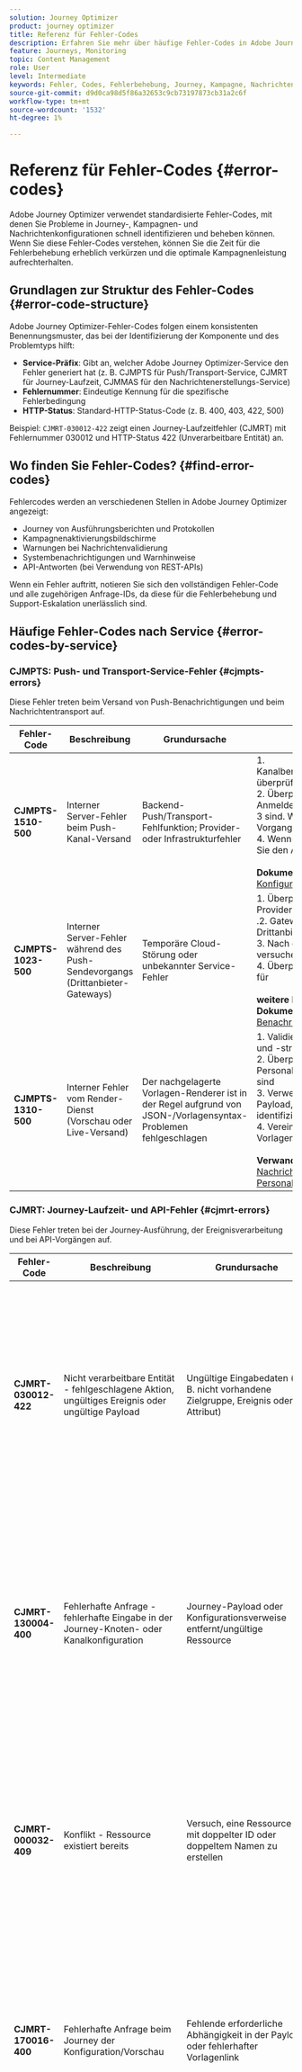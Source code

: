 ```yaml
---
solution: Journey Optimizer
product: journey optimizer
title: Referenz für Fehler-Codes
description: Erfahren Sie mehr über häufige Fehler-Codes in Adobe Journey Optimizer und wie Sie sie beheben können
feature: Journeys, Monitoring
topic: Content Management
role: User
level: Intermediate
keywords: Fehler, Codes, Fehlerbehebung, Journey, Kampagne, Nachrichten
source-git-commit: d9d0ca98d5f86a32653c9cb73197873cb31a2c6f
workflow-type: tm+mt
source-wordcount: '1532'
ht-degree: 1%

---
```



# Referenz für Fehler-Codes {#error-codes}

Adobe Journey Optimizer verwendet standardisierte Fehler-Codes, mit denen Sie Probleme in Journey-, Kampagnen- und Nachrichtenkonfigurationen schnell identifizieren und beheben können. Wenn Sie diese Fehler-Codes verstehen, können Sie die Zeit für die Fehlerbehebung erheblich verkürzen und die optimale Kampagnenleistung aufrechterhalten.

## Grundlagen zur Struktur des Fehler-Codes {#error-code-structure}

Adobe Journey Optimizer-Fehler-Codes folgen einem konsistenten Benennungsmuster, das bei der Identifizierung der Komponente und des Problemtyps hilft:

* **Service-Präfix**: Gibt an, welcher Adobe Journey Optimizer-Service den Fehler generiert hat (z. B. CJMPTS für Push/Transport-Service, CJMRT für Journey-Laufzeit, CJMMAS für den Nachrichtenerstellungs-Service)
* **Fehlernummer**: Eindeutige Kennung für die spezifische Fehlerbedingung
* **HTTP-Status**: Standard-HTTP-Status-Code (z. B. 400, 403, 422, 500)

Beispiel: `CJMRT-030012-422` zeigt einen Journey-Laufzeitfehler (CJMRT) mit Fehlernummer 030012 und HTTP-Status 422 (Unverarbeitbare Entität) an.

## Wo finden Sie Fehler-Codes? {#find-error-codes}

Fehlercodes werden an verschiedenen Stellen in Adobe Journey Optimizer angezeigt:

* Journey von Ausführungsberichten und Protokollen
* Kampagnenaktivierungsbildschirme
* Warnungen bei Nachrichtenvalidierung
* Systembenachrichtigungen und Warnhinweise
* API-Antworten (bei Verwendung von REST-APIs)

Wenn ein Fehler auftritt, notieren Sie sich den vollständigen Fehler-Code und alle zugehörigen Anfrage-IDs, da diese für die Fehlerbehebung und Support-Eskalation unerlässlich sind.

## Häufige Fehler-Codes nach Service {#error-codes-by-service}

### CJMPTS: Push- und Transport-Service-Fehler {#cjmpts-errors}

Diese Fehler treten beim Versand von Push-Benachrichtigungen und beim Nachrichtentransport auf.

| Fehler-Code | Beschreibung | Grundursache | Auflösung |
|------------|-------------|-----------|-----------|
| **CJMPTS-1510-500** | Interner Server-Fehler beim Push-Kanal-Versand | Backend-Push/Transport-Fehlfunktion; Provider- oder Infrastrukturfehler | &#x200B;1. Kanalbereitstellungseinstellungen überprüfen<br/>2. Überprüfen Sie, ob die Push-Anmeldeinformationen gültig <br/> 3 sind. Wiederholen Sie den Vorgang<br/>4. Wenn persistent, kontaktieren Sie den Adobe-Support mit <br/><br/>**Dokumentation**: [Push-Konfiguration](../push/push-configuration.md) |
| **CJMPTS-1023-500** | Interner Server-Fehler während des Push-Sendevorgangs (Drittanbieter-Gateways) | Temporäre Cloud-Störung oder unbekannter Service-Fehler | &#x200B;1. Überprüfen Sie die Provider-/Kanal-<br/>.2. Gateway-Status von Drittanbietern überprüfen<br/>3. Nach einigen Minuten erneut versuchen<br/>4. Überprüfen Sie die Protokolle für <br/><br/>**weitere kontextbezogene Dokumentation**: [Push-Benachrichtigungen](../push/create-push.md) |
| **CJMPTS-1310-500** | Interner Fehler vom Render-Dienst (Vorschau oder Live-Versand) | Der nachgelagerte Vorlagen-Renderer ist in der Regel aufgrund von JSON-/Vorlagensyntax-Problemen fehlgeschlagen | &#x200B;1. Validieren der Vorlagensyntax und -struktur<br/>2. Überprüfen Sie, ob alle Personalisierungsvariablen gültig sind<br/>3. Verwenden Sie eine Test-Payload, um das Problem zu identifizieren<br/>4. Vereinfachung der Vorlagenkomplexität bei Bedarf <br/><br/>**Verwandte Dokumentation**: [Nachrichtenvorlagen](../content-management/content-templates.md), [Personalization-Syntax](../personalization/personalization-syntax.md) |

### CJMRT: Journey-Laufzeit- und API-Fehler {#cjmrt-errors}

Diese Fehler treten bei der Journey-Ausführung, der Ereignisverarbeitung und bei API-Vorgängen auf.

| Fehler-Code | Beschreibung | Grundursache | Auflösung |
|------------|-------------|-----------|-----------|
| **CJMRT-030012-422** | Nicht verarbeitbare Entität - fehlgeschlagene Aktion, ungültiges Ereignis oder ungültige Payload | Ungültige Eingabedaten (z. B. nicht vorhandene Zielgruppe, Ereignis oder Attribut) | &#x200B;1. Überprüfen Sie die Payload-Struktur der Eingabe/des Ereignisses<br/>2. Überprüfen, ob referenzierte Objekte (Zielgruppen, Datensätze) vorhanden und aktiv sind<br/>3. Überprüfen Sie, ob alle erforderlichen Felder vorhanden sind<br/>4. Testen Sie mit einer zweifelsfrei funktionierenden Payload-<br/><br/>**Dokumentation**: [Fehlerbehebung beim Journey](troubleshooting.md), [Ereigniskonfiguration](../event/about-events.md) |
| **CJMRT-130004-400** | Fehlerhafte Anfrage - fehlerhafte Eingabe in der Journey-Knoten- oder Kanalkonfiguration | Journey-Payload oder Konfigurationsverweise entfernt/ungültige Ressource | &#x200B;1. Überprüfen Sie die Journey-Knotenkonfiguration.<br/>. Überprüfen Sie, ob alle referenzierten Ressourcen (Nachrichten, Zielgruppen, Aktionen) vorhanden sind<br/>3. Fehlerhafte Verweise beheben oder aktualisieren<br/>4. Journey-Konfiguration bei Bedarf neu erstellen <br/><br/>**Verwandte Dokumentation**: [Journey-Erstellung](journey-gs.md), [Benutzerdefinierte Aktionen](../action/about-custom-action-configuration.md) |
| **CJMRT-000032-409** | Konflikt - Ressource existiert bereits | Versuch, eine Ressource mit doppelter ID oder doppeltem Namen zu erstellen | &#x200B;1. Verwenden Sie eindeutige IDs und Namen für alle Ressourcen<br/>2. Prüfen Sie, ob vorhandene Ressourcen mit derselben Kennung vorhanden sind<br/>3. Löschen oder Umbenennen widersprüchlicher Objekte.<br/>. Namenskonventionen lesen <br/><br/>**Verwandte Dokumentation**: [Journey Versionen](journey-gs.md#journey-versions) |
| **CJMRT-170016-400** | Fehlerhafte Anfrage beim Journey der Konfiguration/Vorschau | Fehlende erforderliche Abhängigkeit in der Payload oder fehlerhafter Vorlagenlink | &#x200B;1. Überprüfen Sie, ob alle erforderlichen Ressourcen aktiv sind<br/>2. Stellen Sie sicher, dass Vorlagen und Inhaltsbausteine veröffentlicht werden<br/>3. Überprüfen Sie, ob alle Abhängigkeiten ordnungsgemäß verknüpft sind<br/>4. Überprüfen Sie die Ergebnisse des Journey <br/><br/>**Testmodus.Verwandte**: [Testen von Journey](testing-the-journey.md), [Journey-Abhängigkeiten](journey-gs.md) |
| **CJMRT-080608-400** | Fehlerhafte Anfrage in Domain/Kanal/Delegierung | Erforderliche DNS-Einträge oder E-Mail-/SMS-Konfiguration fehlen | &#x200B;1. Vollständige DNS-Konfiguration für E-Mail-Domains<br/>2. Überprüfen Sie, ob die Subdomain-Delegierung abgeschlossen <br/>3. Führen Sie die Konfigurationsassistenten erneut aus<br/>4. Planen Sie Zeit für die DNS-Verbreitung ein (bis zu 72 Stunden)<br/><br/>**Verwandte Dokumentation**: [Kanaloberflächen](../configuration/channel-surfaces.md), [Subdomain-Delegierung](../configuration/delegate-subdomain.md) |
| **CJMRT-110100-500** | Interner Fehler bei Payload | Backend-Daten-/Konfigurationsfehler oder nicht unterstützte Konfiguration | &#x200B;1. Wiederholen Sie den Vorgang<br/>2. Vereinfachte Konfiguration bei Verwendung erweiterter Funktionen<br/>3. Eskalieren Sie an den Adobe-Support mit der Anfrage-ID und der exakten Payload<br/>4. Suchen Sie in den Versionshinweisen/<br/><br/>**Dokumentation nach bekannten**: [Fehlerbehebung beim Journey](troubleshooting.md) |

### CJMAS: Fehler beim Nachrichtenerstellungs-Service {#cjmmas-errors}

Diese Fehler treten beim Erstellen, Bearbeiten oder Veröffentlichen von Nachrichten, Vorgaben und Inhalten auf.

| Fehler-Code | Beschreibung | Grundursache | Auflösung |
|------------|-------------|-----------|-----------|
| **CJMMAS-1149-400** | Fehlerhafte Anfrage beim Speichern von Nachricht, Voreinstellung oder Variante | Erforderliche Felder fehlen in der Nachricht oder fehlerhafte Konfiguration | &#x200B;1. Füllen Sie alle erforderlichen Felder (mit einem Sternchen gekennzeichnet)<br/>2 aus. Validieren der Nachrichten-/Voreinstellungskonfiguration <br/>3. Überprüfen Sie die Formate und Begrenzungen der Feldwerte<br/>4. Überprüfen Sie die Validierungsmeldungen in der <br/><br/>**-bezogenen Dokumentation**: [E-Mail-](../email/get-started-email.md), [Kanaloberflächen](../configuration/channel-surfaces.md) |
| **CJMMAS-2073-422** | Nicht verarbeitbare Entität bei der Bearbeitung der Nachrichtenvoreinstellung | Validierungsfehler, nicht unterstütztes Feld oder falsche Syntax | &#x200B;1. Korrigieren Sie Syntax-/Feldfehler wie angegeben<br/>2. Vergleich mit einer zweifelsfrei funktionierenden Konfiguration<br/>3. Validierung der Nachrichtenbenutzeroberfläche vor dem Speichern von <br/>4 verwenden. Lesen Sie die Feldanforderungen in der <br/><br/>**Dokumentation**: [Nachrichtenvoreinstellungen](../configuration/channel-surfaces.md), [E-Mail-Einstellungen](../email/email-settings.md) |
| **CJMMAS-1300-500** | Interner Fehler bei der Nachrichtenbearbeitung | Backend-Absturz aufgrund von Infrastrukturproblemen, großen Inhalten oder Service-Ausfallzeiten | &#x200B;1. Vereinfachen von Vorlage/Inhalt (Reduzierung von Größe/Komplexität)<br/>2. Wiederholen Sie den Vorgang<br/>3. Arbeit inkrementell speichern<br/>4. Eskalieren Sie bei Beständigkeit an die Adobe <br/><br/>**Support-bezogene Dokumentation**: [Inhaltsvorlagen](../content-management/content-templates.md) |
| **CJMMAS-2001-200** | Erfolgsstatus aber Fehlerbanner: Ausschluss-Link fehlt | Erforderlicher Abmelde-Link fehlt in E-Mail-Variante | &#x200B;1. Fügen Sie allen E-Mail-Varianten einen Ausschluss-/Abmelde-Link hinzu<br/>2. Stellen Sie sicher, dass der Link in jeder Sprachversion 3 <br/> ist. Verwenden Sie den Personalisierungs-Helper zum Einfügen des Opt-out-Links<br/>4. Testen Sie alle Varianten vor <br/><br/>**Veröffentlichung**: [Opt-out-Verwaltung](../privacy/opt-out.md), [E-Mail-Design](../email/content-from-scratch.md) |
| **CJMMAS-1603-403** | Beim Aktualisieren/Veröffentlichen der Vorlage oder Vorgabe nicht zulässig | Dem Benutzer fehlen die erforderlichen Berechtigungen/Rollen oder die im aktuellen Status nicht zulässige Aktion | &#x200B;1. Überprüfen, ob der Benutzer über die entsprechenden Berechtigungen verfügt (Nachrichten-Manager, Autor usw.)<br/>2. Überprüfen Sie den Vorgabenstatus bzw. den Vorlagenstatus (Entwurf, veröffentlicht, archiviert)<br/>3. Fordern Sie bei Bedarf Zugriff von Administrator an<br/>4. Produktprofilzuweisungen überprüfen <br/><br/>**Verwandte Dokumentation**: [Berechtigungen](../administration/permissions.md), [Zugriffssteuerung](../administration/permissions-overview.md) |

### CJMCMP: Kampagnenfehler {#cjmcmp-errors}

Diese Fehler treten bei der Erstellung, Konfiguration und Aktivierung einer Kampagne auf.

| Fehler-Code | Beschreibung | Grundursache | Auflösung |
|------------|-------------|-----------|-----------|
| **CJMCMP-2050-400** | Fehlerhafte Anfrage bei Aktivierung oder Validierung einer Kampagne | Kampagnenverweise - ungültige/fehlende Richtlinie oder Segment | &#x200B;1. Überprüfen Sie alle Kampagnenknoten-Konfigurationen<br/>2. Überprüfen Sie, ob Richtlinien-/Segmentverknüpfungen aktuell und gültig sind <br/> 3. Mit korrekter Konfiguration aktualisieren<br/>4. Kampagne vor der Aktivierung erneut testen <br/><br/>**Sachbezogene Dokumentation**: [Kampagnenerstellung](../campaigns/create-campaign.md), [Kampagnengenehmigung](../test-approve/gs-approval.md) |

## Allgemeiner Ansatz zur Fehlerbehebung {#troubleshooting-approach}

Befolgen Sie bei Auftreten eines Fehler-Codes diesen systematischen Ansatz:

1. **Fehler identifizieren**: Notieren Sie den vollständigen Fehler-Code, den HTTP-Status und alle zugehörigen Nachrichten- oder Anfrage-IDs.

2. **Service suchen**: Verwenden Sie das Service-Präfix (CJMPTS, CJMRT, CJMMAS, CJMCMP), um zu identifizieren, welche Komponente betroffen ist.

3. **Überprüfen Sie den Status-Code**:
   * **400 (Fehlerhafte Anfrage)**: Eingabedaten und -konfiguration überprüfen
   * **403 (Verboten)**: Überprüfen Sie Berechtigungen und Zugriffsrechte
   * **409 (Konflikt)**: Suchen Sie nach doppelten oder widersprüchlichen Ressourcen
   * **422 (Nicht verarbeitbare Entität)**: Validieren von Daten anhand von Schemaanforderungen
   * **500 (Interner Server-Fehler)**: Wiederholen Sie den Vorgang und eskalieren Sie möglicherweise an den Support

4. **Aktuelle Änderungen überprüfen** Überlegen Sie, was kürzlich geändert wurde (Journey-Updates, neue Kampagnen, Konfigurationsänderungen usw.).

5. **Dokumentation einsehen**: Verwenden Sie die in diesem Handbuch enthaltenen Links, um auf die detaillierte Dokumentation für die betroffene Funktion zuzugreifen.

6. **Wiederholen, falls zutreffend**: Bei Fehlern der Serie 500 werden vorübergehende Probleme häufig durch einen einfachen Wiederholungsversuch nach einigen Minuten behoben.

7. **Bei Bedarf weiterleiten**: Wenn der Fehler nach den folgenden Lösungsschritten weiterhin auftritt, wenden Sie sich an den Adobe-Support unter:
   * Vollständiger Fehlercode
   * Anfrage-ID (falls verfügbar)
   * Schritte zur Reproduktion
   * Relevante Konfigurationsdetails

## Best Practices zur Vermeidung häufiger Fehler {#best-practices}

### Vor der Journey-Aktivierung {#journey-best-practices}

* **Alle Ressourcen validieren**: Stellen Sie sicher, dass alle referenzierten Zielgruppen, Ereignisse, Datenquellen und benutzerdefinierten Aktionen ordnungsgemäß konfiguriert sind
* **Gründlich testen**: Verwenden Sie den Testmodus, um Probleme vor der Veröffentlichung zu identifizieren [Weitere Informationen](testing-the-journey.md))
* **Volumes validieren**: Verwenden Sie Probelauf, um die Reichweite der Zielgruppe und die Verzweigungslogik vor der Live-Schaltung zu überprüfen [Weitere Informationen](journey-dry-run.md))
* **Berechtigungen überprüfen**: Stellen Sie sicher, dass Sie über die erforderlichen Zugriffsrechte für alle Komponenten verfügen
* **Abhängigkeiten überprüfen**: Stellen Sie sicher, dass alle verknüpften Nachrichten und Inhalte veröffentlicht werden

### Beim Erstellen von Nachrichten {#message-best-practices}

* **Pflichtfelder ausfüllen**: Vor dem Speichern immer alle Pflichtfelder ausfüllen
* **Opt-out-Links einschließen**: Links zur Abmeldung zu allen E-Mail-Varianten hinzufügen [Weitere Informationen](../privacy/opt-out.md))
* **Personalisierung validieren**: Alle dynamischen Inhalte mit Beispielprofilen testen ([Weitere Informationen](../personalization/personalization-build-expressions.md))
* **Vorlagen verwalten**: Vermeiden Sie übermäßig komplexe Vorlagen, die Rendering-Probleme verursachen können

### Für die Kampagnenverwaltung {#campaign-best-practices}

* **Überprüfen von Zielgruppendaten**: Stellen Sie sicher, dass Zielgruppen ordnungsgemäß konfiguriert und ausgefüllt sind
* **Genehmigungsstatus überprüfen**: Machen Sie sich mit den Genehmigungsanforderungen vertraut, bevor Sie versuchen, sie zu aktivieren ([Weitere Informationen](../test-approve/gs-approval.md))
* **Monitorkonfigurationen**: Kanaloberflächen und Voreinstellungen werden regelmäßig auf ihre Gültigkeit überprüft
* **DNS-Änderungen planen**: Lassen Sie beim Aktualisieren von Domains ausreichend Zeit für die DNS-Verbreitung

## Weitere Ressourcen {#additional-resources}

* [Fehlerbehebung bei Journeys](troubleshooting.md)
* [Fehlerbehebung bei der Ausführung](troubleshooting-execution.md)
* [Fehlerbehebung bei eingehenden Aktivitäten](troubleshooting-inbound.md)
* [Fehlerbehebung bei benutzerdefinierten Aktionen](../action/troubleshoot-custom-action.md)
* [Häufig gestellte Fragen zum Journey](journey-faq.md)
* [Leitlinien und Einschränkungen](../start/guardrails.md)

## Support erhalten {#getting-support}

Wenn Sie auf dauerhafte Fehler stoßen, die mit diesem Handbuch nicht behoben werden können:

1. **Informationen sammeln**: Erfassen Sie den Fehler-Code, die Anfrage-ID, Zeitstempel und Schritte zur Reproduktion
2. **Systemstatus überprüfen**: Besuchen Sie [Adobe-Status](https://status.adobe.com/de/){target="_blank"}, um bekannte Service-Probleme anzuzeigen
3. **Suchdokumentation**: Lesen Sie [Adobe Experience League](https://experienceleague.adobe.com/docs/journey-optimizer.html?lang=de){target="_blank"} für Lösungen
4. **Engage-Community**: Stellen Sie Fragen in der [Adobe Journey Optimizer-Community](https://experienceleaguecommunities.adobe.com/t5/journey-optimizer/ct-p/journey-optimizer?profile.language=de){target="_blank"}
5. **Adobe-Support kontaktieren**: Senden Sie ein Support-Ticket mit allen relevanten Details

>[!NOTE]
>
>Diese Fehlercode-Referenz wird laufend aktualisiert, wenn neue Codes identifiziert und dokumentiert werden. Die neuesten Informationen finden Sie regelmäßig in den [Adobe Journey Optimizer Community-Blogs](https://experienceleaguecommunities.adobe.com/t5/journey-optimizer-blogs/bg-p/journey-optimizer-blogs?profile.language=de){target="_blank"}.

**Verwandte Themen**

* [Entmystifizierung von Adobe Journey Optimizer-Fehlercodes: Teil 1](https://experienceleaguecommunities.adobe.com/t5/journey-optimizer-blogs/demystifying-adobe-journey-optimizer-error-codes-root-causes-and/ba-p/760884?profile.language=de){target="_blank"}
* [Entmystifizierung von Adobe Journey Optimizer-Fehler-Codes: Teil 2](https://experienceleaguecommunities.adobe.com/t5/journey-optimizer-blogs/demystifying-adobe-journey-optimizer-error-codes-root-causes-and/bc-p/782661?profile.language=de){target="_blank"}

